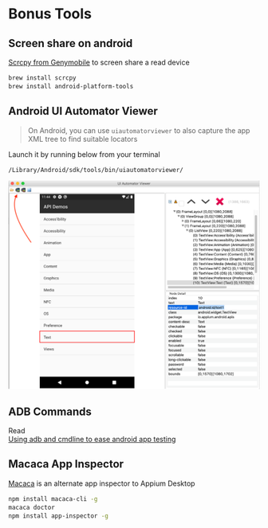 # Bonus Tools

## Screen share on android

[Scrcpy from Genymobile](https://github.com/Genymobile/scrcpy) to screen share a read device

```zsh
brew install scrcpy
brew install android-platform-tools
```

## Android UI Automator Viewer

> On Android, you can use `uiautomatorviewer` to also capture the app XML tree to find suitable
> locators

Launch it by running below from your terminal

```zsh
/Library/Android/sdk/tools/bin/uiautomatorviewer/
```

![uiautomatorviewer](images/uiautomatorviewer.png)

## ADB Commands

Read  
[Using adb and cmdline to ease android app testing](https://automationhacks.io/2020/06/11/using-adb-and-cmdline-to-ease-android-app-testing/)

## Macaca App Inspector

[Macaca](https://macacajs.github.io/app-inspector/guide/install.html) is an alternate app inspector
to Appium Desktop

```zsh
npm install macaca-cli -g
macaca doctor
npm install app-inspector -g
```
